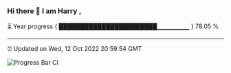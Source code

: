 ### Hi there 👋 I am Harry , 

⏳ Year progress { ███████████████████████▁▁▁▁▁▁▁ } 78.05 %

---

⏰ Updated on Wed, 12 Oct 2022 20:59:54 GMT

![Progress Bar CI](https://github.com/duykhang68/duykhang68/workflows/Progress%20Bar%20CI/badge.svg)
